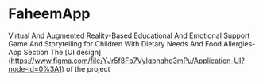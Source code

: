 # FaheemApp
Virtual And Augmented Reality-Based Educational And Emotional Support Game And Storytelling for Children With Dietary Needs And Food Allergies-App Section
The [UI design] (https://www.figma.com/file/YJr5f8Fb7Vylqpnqhd3mPu/Application-UI?node-id=0%3A1) of the project 
